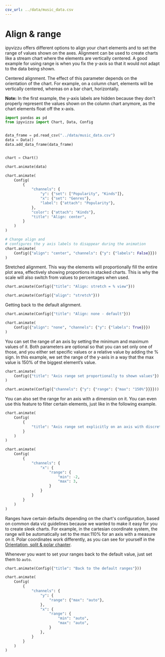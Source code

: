 ```yaml
---
csv_url: ../data/music_data.csv
---
```


# Align & range

ipyvizzu offers different options to align your chart elements and to set the
range of values shown on the axes. Alignment can be used to create charts like a
stream chart where the elements are vertically centered. A good example for
using range is when you fix the y-axis so that it would not adapt to the data
being shown.

Centered alignment. The effect of this parameter depends on the orientation of
the chart. For example, on a column chart, elements will be vertically centered,
whereas on a bar chart, horizontally.

**Note:** In the first example, the y-axis labels are hidden because they don't
properly represent the values shown on the column chart anymore, as the chart
elements float off the x-axis.

<div id="tutorial_01"></div>

```python
import pandas as pd
from ipyvizzu import Chart, Data, Config


data_frame = pd.read_csv("../data/music_data.csv")
data = Data()
data.add_data_frame(data_frame)


chart = Chart()

chart.animate(data)

chart.animate(
    Config(
        {
            "channels": {
                "y": {"set": ["Popularity", "Kinds"]},
                "x": {"set": "Genres"},
                "label": {"attach": "Popularity"},
            },
            "color": {"attach": "Kinds"},
            "title": "Align: center",
        }
    )
)

# Change align and
# configures the y axis labels to disappear during the animation
chart.animate(
    Config({"align": "center", "channels": {"y": {"labels": False}}})
)
```

Stretched alignment. This way the elements will proportionally fill the entire
plot area, effectively showing proportions in stacked charts. This is why the
scale will also switch from values to percentages when used.

<div id="tutorial_02"></div>

```python
chart.animate(Config({"title": "Align: stretch = % view"}))

chart.animate(Config({"align": "stretch"}))
```

Getting back to the default alignment.

<div id="tutorial_03"></div>

```python
chart.animate(Config({"title": "Align: none - default"}))

chart.animate(
    Config({"align": "none", "channels": {"y": {"labels": True}}})
)
```

You can set the range of an axis by setting the minimum and maximum values of
it. Both parameters are optional so that you can set only one of those, and you
either set specific values or a relative value by adding the % sign. In this
example, we set the range of the y-axis in a way that the max value is 150% of
the biggest element’s value.

<div id="tutorial_04"></div>

```python
chart.animate(
    Config({"title": "Axis range set proportionally to shown values"})
)

chart.animate(Config({"channels": {"y": {"range": {"max": "150%"}}}}))
```

You can also set the range for an axis with a dimension on it. You can even use
this feature to filter certain elements, just like in the following example.

<div id="tutorial_05"></div>

```python
chart.animate(
    Config(
        {
            "title": "Axis range set explicitly on an axis with discrete series"
        }
    )
)

chart.animate(
    Config(
        {
            "channels": {
                "x": {
                    "range": {
                        "min": -2,
                        "max": 3,
                    }
                }
            }
        }
    )
)
```

Ranges have certain defaults depending on the chart's configuration, based on
common data viz guidelines because we wanted to make it easy for you to create
sleek charts. For example, in the cartesian coordinate system, the range will be
automatically set to the max:110% for an axis with a measure on it. Polar
coordinates work differently, as you can see for yourself in the
[Orientation, split & polar chapter](./orientation_split_polar.md).

Whenever you want to set your ranges back to the default value, just set them to
`auto`.

<div id="tutorial_06"></div>

```python
chart.animate(Config({"title": "Back to the default ranges"}))

chart.animate(
    Config(
        {
            "channels": {
                "y": {
                    "range": {"max": "auto"},
                },
                "x": {
                    "range": {
                        "min": "auto",
                        "max": "auto",
                    }
                },
            }
        }
    )
)
```

<script src="./align_range.js"></script>
